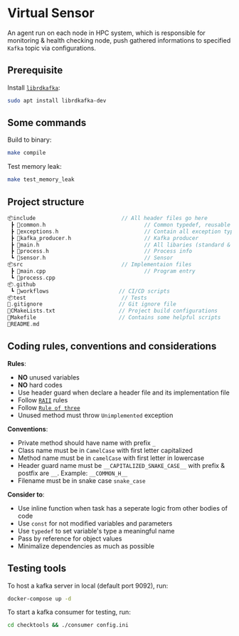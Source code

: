 # Virtual Sensor

An agent run on each node in HPC system, which is responsible for monitoring & health checking node, push gathered informations to specified `Kafka` topic via configurations.

## Prerequisite

Install [`librdkafka`](https://github.com/confluentinc/librdkafka):

```bash
sudo apt install librdkafka-dev
```

## Some commands

Build to binary:

```bash
make compile
```

Test memory leak:

```bash
make test_memory_leak
```

## Project structure

```cpp
📦include                           // All header files go here
 ┣ 📜common.h                               // Common typedef, reusable functions and classes
 ┣ 📜exceptions.h                           // Contain all exception types
 ┣ 📜kafka_producer.h                       // Kafka producer
 ┣ 📜main.h                                 // All libaries (standard & 3rd-party) was included here
 ┣ 📜process.h                              // Process info
 ┗ 📜sensor.h                               // Sensor
📦src                               // Implementaion files
 ┣ 📜main.cpp                               // Program entry
 ┗ 📜process.cpp                            
📦.github
 ┗ 📂workflows                      // CI/CD scripts
📦test                              // Tests
📜.gitignore                        // Git ignore file
📜CMakeLists.txt                    // Project build configurations
📜Makefile                          // Contains some helpful scripts
📜README.md
```

## Coding rules, conventions and considerations

**Rules**:

- **NO** unused variables
- **NO** hard codes
- Use header guard when declare a header file and its implementation file
- Follow [`RAII`](https://en.wikipedia.org/wiki/Resource_acquisition_is_initialization) rules
- Follow [`Rule of three`](https://en.wikipedia.org/wiki/Rule_of_three_%28C++_programming%29)
- Unused method must throw `Unimplemented` exception

**Conventions**:

- Private method should have name with prefix `_`
- Class name must be in `CamelCase` with first letter capitalized
- Method name must be in `camelCase` with first letter in lowercase
- Header guard name must be `__CAPITALIZED_SNAKE_CASE__` with prefix & postfix are `__`. Example: `__COMMON_H__`
- Filename must be in snake case `snake_case`

**Consider to**:

- Use inline function when task has a seperate logic from other bodies of code
- Use `const` for not modified variables and parameters
- Use `typedef` to set variable's type a meaningful name
- Pass by reference for object values
- Minimalize dependencies as much as possible

## Testing tools

To host a kafka server in local (default port 9092), run:

```bash
docker-compose up -d
```

To start a kafka consumer for testing, run:

```bash
cd checktools && ./consumer config.ini
```
